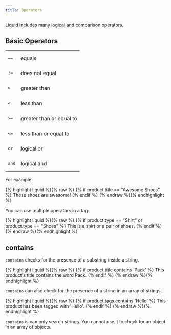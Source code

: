 ```yaml
---
title: Operators
---
```


Liquid includes many logical and comparison operators.

## Basic Operators

<table>
  <tbody>
    <tr>
      <td><pre>==</pre></td>
      <td>equals</td>
    </tr>
    <tr>
      <td><pre>!=</pre></td>
      <td>does not equal</td>
    </tr>
    <tr>
      <td><pre>&gt;</pre></td>
      <td>greater than</td>
    </tr>
    <tr>
      <td><pre>&lt;</pre></td>
      <td>less than</td>
    </tr>
    <tr>
      <td><pre>&gt;=</pre></td>
      <td>greater than or equal to</td>
    </tr>
    <tr>
      <td><pre>&lt;=</pre></td>
      <td>less than or equal to</td>
    </tr>
    <tr>
      <td><pre>or</pre></td>
      <td>logical or</td>
    </tr>
    <tr>
      <td><pre>and</pre></td>
      <td>logical and</td>
    </tr>
  </tbody>
</table>

For example:

<div>
{% highlight liquid %}{% raw %}
{% if product.title == "Awesome Shoes" %}
  These shoes are awesome!
{% endif %}
{% endraw %}{% endhighlight %}
</div>

You can use multiple operators in a tag:

<div>
{% highlight liquid %}{% raw %}
{% if product.type == "Shirt" or product.type == "Shoes" %}
  This is a shirt or a pair of shoes.
{% endif %}
{% endraw %}{% endhighlight %}
</div>

## contains

`contains` checks for the presence of a substring inside a string.

{% highlight liquid %}{% raw %}
{% if product.title contains 'Pack' %}
  This product's title contains the word Pack.
{% endif %}
{% endraw %}{% endhighlight %}

`contains` can also check for the presence of a string in an array of strings.

{% highlight liquid %}{% raw %}
{% if product.tags contains 'Hello' %}
  This product has been tagged with 'Hello'.
{% endif %}
{% endraw %}{% endhighlight %}

`contains` is can only search strings. You cannot use it to check for an object in an array of objects.
